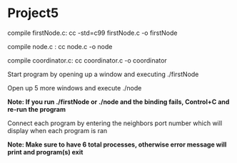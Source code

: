 # Project5

compile firstNode.c: cc -std=c99 firstNode.c -o firstNode

compile node.c     : cc node.c -o node

compile coordinator.c:  cc coordinator.c -o coordinator


Start program by opening up a window and executing ./firstNode

Open up 5 more windows and execute ./node

**Note: If you run ./firstNode or ./node and the binding fails, Control+C and re-run the program**

Connect each program by entering the neighbors port number which will display when each program is ran

**Note: Make sure to have 6 total processes, otherwise error message will print and program(s) exit**
